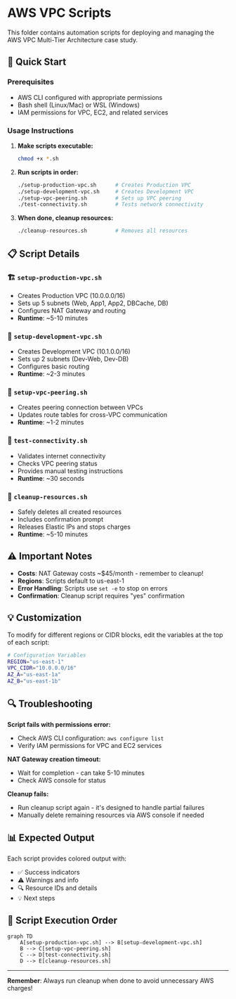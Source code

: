 # AWS VPC Scripts

This folder contains automation scripts for deploying and managing the AWS VPC Multi-Tier Architecture case study.

## 🚀 Quick Start

### Prerequisites
- AWS CLI configured with appropriate permissions
- Bash shell (Linux/Mac) or WSL (Windows)
- IAM permissions for VPC, EC2, and related services

### Usage Instructions

1. **Make scripts executable:**
   ```bash
   chmod +x *.sh
   ```

2. **Run scripts in order:**
   ```bash
   ./setup-production-vpc.sh      # Creates Production VPC
   ./setup-development-vpc.sh     # Creates Development VPC  
   ./setup-vpc-peering.sh         # Sets up VPC peering
   ./test-connectivity.sh         # Tests network connectivity
   ```

3. **When done, cleanup resources:**
   ```bash
   ./cleanup-resources.sh         # Removes all resources
   ```

## 📋 Script Details

### 🏗️ `setup-production-vpc.sh`
- Creates Production VPC (10.0.0.0/16)
- Sets up 5 subnets (Web, App1, App2, DBCache, DB)
- Configures NAT Gateway and routing
- **Runtime**: ~5-10 minutes

### 🏢 `setup-development-vpc.sh`
- Creates Development VPC (10.1.0.0/16)
- Sets up 2 subnets (Dev-Web, Dev-DB)
- Configures basic routing
- **Runtime**: ~2-3 minutes

### 🔗 `setup-vpc-peering.sh`
- Creates peering connection between VPCs
- Updates route tables for cross-VPC communication
- **Runtime**: ~1-2 minutes

### 🧪 `test-connectivity.sh`
- Validates internet connectivity
- Checks VPC peering status
- Provides manual testing instructions
- **Runtime**: ~30 seconds

### 🧹 `cleanup-resources.sh`
- Safely deletes all created resources
- Includes confirmation prompt
- Releases Elastic IPs and stops charges
- **Runtime**: ~5-10 minutes

## ⚠️ Important Notes

- **Costs**: NAT Gateway costs ~$45/month - remember to cleanup!
- **Regions**: Scripts default to us-east-1
- **Error Handling**: Scripts use `set -e` to stop on errors
- **Confirmation**: Cleanup script requires "yes" confirmation

## 💡 Customization

To modify for different regions or CIDR blocks, edit the variables at the top of each script:

```bash
# Configuration Variables
REGION="us-east-1"
VPC_CIDR="10.0.0.0/16"
AZ_A="us-east-1a"
AZ_B="us-east-1b"
```

## 🔍 Troubleshooting

**Script fails with permissions error:**
- Check AWS CLI configuration: `aws configure list`
- Verify IAM permissions for VPC and EC2 services

**NAT Gateway creation timeout:**
- Wait for completion - can take 5-10 minutes
- Check AWS console for status

**Cleanup fails:**
- Run cleanup script again - it's designed to handle partial failures
- Manually delete remaining resources via AWS console if needed

## 📊 Expected Output

Each script provides colored output with:
- ✅ Success indicators
- ⚠️ Warnings and info
- 🔍 Resource IDs and details
- 💡 Next steps

## 🎯 Script Execution Order

```mermaid
graph TD
    A[setup-production-vpc.sh] --> B[setup-development-vpc.sh]
    B --> C[setup-vpc-peering.sh]
    C --> D[test-connectivity.sh]
    D --> E[cleanup-resources.sh]
```

---

**Remember**: Always run cleanup when done to avoid unnecessary AWS charges!
